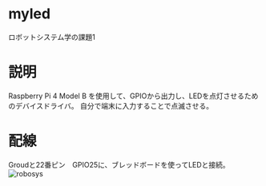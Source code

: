 # myled
ロボットシステム学の課題1

# 説明
Raspberry Pi 4 Model B を使用して、GPIOから出力し、LEDを点灯させるためのデバイスドライバ。
自分で端末に入力することで点滅させる。

# 配線
Groudと22番ピン　GPIO25に、ブレッドボードを使ってLEDと接続。
![robosys](https://user-images.githubusercontent.com/93691873/146097169-59c92616-35e7-445e-a3e3-017734a13416.jpg)
